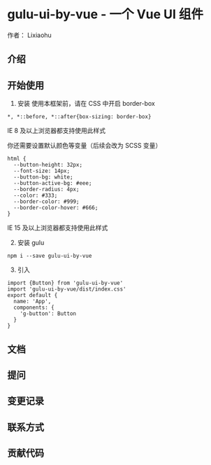 # gulu-ui-by-vue - 一个 Vue UI 组件

作者： Lixiaohu

## 介绍

## 开始使用 

1. 安装
使用本框架前，请在 CSS 中开启 border-box

```
*, *::before, *::after{box-sizing: border-box}
```

IE 8 及以上浏览器都支持使用此样式

你还需要设置默认颜色等变量（后续会改为 SCSS 变量）
```
html {
  --button-height: 32px;
  --font-size: 14px;
  --button-bg: white;
  --button-active-bg: #eee;
  --border-radius: 4px;
  --color: #333;
  --border-color: #999;
  --border-color-hover: #666;
}
```

IE 15 及以上浏览器都支持使用此样式

2. 安装 gulu
```
npm i --save gulu-ui-by-vue
```

3. 引入
```
import {Button} from 'gulu-ui-by-vue'
import 'gulu-ui-by-vue/dist/index.css'
export default {
  name: 'App',
  components: {
    'g-button': Button
  }
}
```

## 文档

## 提问

## 变更记录

## 联系方式

## 贡献代码